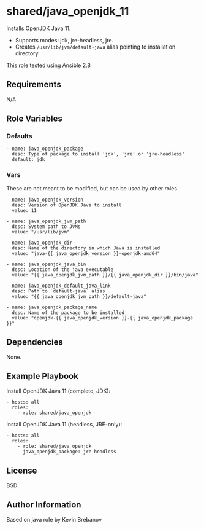 # shared/java_openjdk_11 #

Installs OpenJDK Java 11.

- Supports modes: jdk, jre-headless, jre.
- Creates `/usr/lib/jvm/default-java` alias pointing to installation directory

This role tested using Ansible 2.8

## Requirements ##

N/A

## Role Variables ##

### Defaults ###

    - name: java_openjdk_package
      desc: Type of package to install 'jdk', 'jre' or 'jre-headless'
      default: jdk

### Vars ###

These are not meant to be modified, but can be used by other roles.

    - name: java_openjdk_version
      desc: Version of OpenJDK Java to install
      value: 11

    - name: java_openjdk_jvm_path
      desc: System path to JVMs
      value: "/usr/lib/jvm"

    - name: java_openjdk_dir
      desc: Name of the directory in which Java is installed
      value: "java-{{ java_openjdk_version }}-openjdk-amd64"

    - name: java_openjdk_java_bin
      desc: Location of the java executable
      value: "{{ java_openjdk_jvm_path }}/{{ java_openjdk_dir }}/bin/java"

    - name: java_openjdk_default_java_link
      desc: Path to `default-java` alias
      value: "{{ java_openjdk_jvm_path }}/default-java"

    - name: java_openjdk_package_name
      desc: Name of the package to be installed
      value: "openjdk-{{ java_openjdk_version }}-{{ java_openjdk_package }}"

## Dependencies ##

None.

## Example Playbook ##

Install OpenJDK Java 11 (complete, JDK):

    - hosts: all
      roles:
        - role: shared/java_openjdk

Install OpenJDK Java 11 (headless, JRE-only):

    - hosts: all
      roles:
        - role: shared/java_openjdk
          java_openjdk_package: jre-headless

## License ##

BSD

## Author Information ##

Based on java role by Kevin Brebanov
